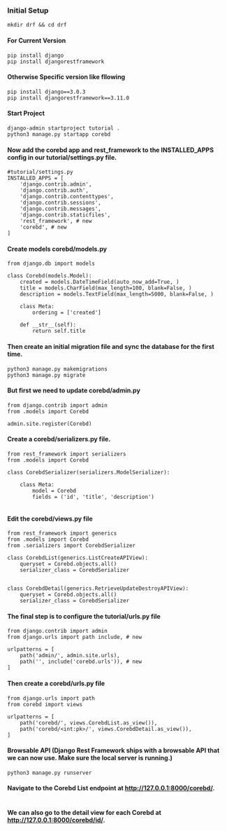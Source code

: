 ### Initial Setup

```
mkdir drf && cd drf
```
#### For Current Version
```
pip install django
pip install djangorestframework

```
#### Otherwise Specific version like fllowing

```
pip install django==3.0.3
pip install djangorestframework==3.11.0
```
#### Start Project
```
django-admin startproject tutorial .
python3 manage.py startapp corebd
```
#### Now add the corebd app and rest_framework to the INSTALLED_APPS config in our tutorial/settings.py file.
```
#tutorial/settings.py
INSTALLED_APPS = [
    'django.contrib.admin',
    'django.contrib.auth',
    'django.contrib.contenttypes',
    'django.contrib.sessions',
    'django.contrib.messages',
    'django.contrib.staticfiles',
    'rest_framework', # new
    'corebd', # new
]
```
#### Create models corebd/models.py
```
from django.db import models

class Corebd(models.Model):
    created = models.DateTimeField(auto_now_add=True, )
    title = models.CharField(max_length=100, blank=False, )
    description = models.TextField(max_length=5000, blank=False, )
    
    class Meta:
        ordering = ['created']
        
    def __str__(self):
        return self.title
```
#### Then create an initial migration file and sync the database for the first time.
```
python3 manage.py makemigrations
python3 manage.py migrate
```
#### But first we need to update corebd/admin.py
```
from django.contrib import admin
from .models import Corebd

admin.site.register(Corebd)
```
#### Create a corebd/serializers.py file.
```
from rest_framework import serializers
from .models import Corebd

class CorebdSerializer(serializers.ModelSerializer):

    class Meta:
        model = Corebd
        fields = ('id', 'title', 'description')
        

```
#### Edit the corebd/views.py file
```
from rest_framework import generics
from .models import Corebd
from .serializers import CorebdSerializer

class CorebdList(generics.ListCreateAPIView):
    queryset = Corebd.objects.all()
    serializer_class = CorebdSerializer


class CorebdDetail(generics.RetrieveUpdateDestroyAPIView):
    queryset = Corebd.objects.all()
    serializer_class = CorebdSerializer
```
#### The final step is to configure the tutorial/urls.py file 
```
from django.contrib import admin
from django.urls import path include, # new

urlpatterns = [
    path('admin/', admin.site.urls),
    path('', include('corebd.urls')), # new
]
```
#### Then create a corebd/urls.py file
```
from django.urls import path
from corebd import views

urlpatterns = [
    path('corebd/', views.CorebdList.as_view()),
    path('corebd/<int:pk>/', views.CorebdDetail.as_view()),
]

```
#### Browsable API (Django Rest Framework ships with a browsable API that we can now use. Make sure the local server is running.)
```
python3 manage.py runserver

```
#### Navigate to the Corebd List endpoint at http://127.0.0.1:8000/corebd/.
```

```
#### We can also go to the detail view for each Corebd at http://127.0.0.1:8000/corebd/id/.
```
